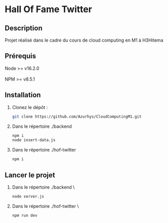 # Hall Of Fame Twitter

## Description

Projet réalisé dans le cadre du cours de cloud computing en M1 à H3Hitema

## Prérequis

Node >= v16.2.0 
\
\
NPM  >= v8.5.1

## Installation

1. Clonez le dépôt :

   ```bash
   git clone https://github.com/Azurhys/CloudComputingM1.git

2. Dans le répertoire ./backend
    ```bash
    npm i
    node insert-data.js

3. Dans le répertoire ./hof-twitter
    ```bash
    npm i

## Lancer le projet

1. Dans le répertoire ./backend 
\
    ```bash
    node server.js

2. Dans le répertoire ./hof-twitter
\
    ```bash
    npm run dev
